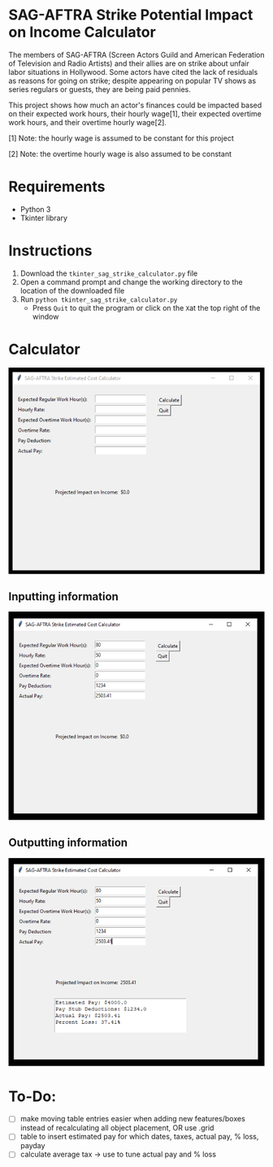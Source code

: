 # SAG-AFTRA Strike Potential Impact on Income Calculator
The members of SAG-AFTRA (Screen Actors Guild and American Federation of Television and Radio Artists) and their allies are on strike about unfair labor situations in Hollywood. Some actors have cited the lack of residuals as reasons for going on strike; despite appearing on popular TV shows as series regulars or guests, they are being paid pennies.

This project shows how much an actor's finances could be impacted based on their expected work hours, their hourly wage[1], their expected overtime work hours, and their overtime hourly wage[2].

[1] Note: the hourly wage is assumed to be constant for this project

[2] Note: the overtime hourly wage is also assumed to be constant

# Requirements
- Python 3
- Tkinter library

# Instructions
1. Download the `tkinter_sag_strike_calculator.py` file
2. Open a command prompt and change the working directory to the location of the downloaded file
3. Run `python tkinter_sag_strike_calculator.py`
   - Press `Quit` to quit the program or click on the `X`at the top right of the window

# Calculator
![sag_strike_cost_calculator](https://github.com/casychow/sag_strike_income_impact/blob/main/pictures/sag_strike_cost_calculator_v0_1.png)

## Inputting information
![sag_strike_cost_calculator_input_v0_1](https://github.com/casychow/sag_strike_income_impact/blob/main/pictures/sag_strike_cost_calculator_input_v0_1.png)

## Outputting information
![sag_strike_cost_calculator_output_v0_1](https://github.com/casychow/sag_strike_income_impact/blob/main/pictures/sag_strike_cost_calculator_output_v0_1.png)

# To-Do:
- [ ] make moving table entries easier when adding new features/boxes instead of recalculating all object placement, OR use .grid
- [ ] table to insert estimated pay for which dates, taxes, actual pay, % loss, payday
- [ ] calculate average tax -> use to tune actual pay and % loss
